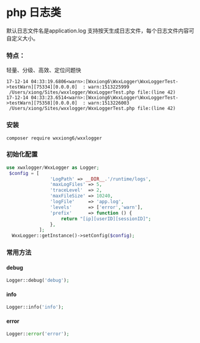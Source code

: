 php 日志类 
====
默认日志文件名是application.log
支持按天生成日志文件，每个日志文件内容可自定义大小。

### 特点：
轻量、分级、高效、定位问题快

```
17-12-14 04:33:19.6806<warn>:[Wxxiong6\WxxLogger\WxxLoggerTest->testWarn][75334][0.0.0.0]  : warn:1513225999  
 /Users/xiong/Sites/wxxlogger/WxxLoggerTest.php file:(line 42)
17-12-14 04:33:23.6514<warn>:[Wxxiong6\WxxLogger\WxxLoggerTest->testWarn][75358][0.0.0.0]  : warn:1513226003  
 /Users/xiong/Sites/wxxlogger/WxxLoggerTest.php file:(line 42)
```

### 安装

```
composer require wxxiong6/wxxlogger
```
### 初始化配置
```PHP
use xwxlogger/WxxLogger as Logger;
 $config = [
                'LogPath' => __DIR__.'/runtime/logs',
                'maxLogFiles' => 5,
                'traceLevel'  => 2,
                'maxFileSize' => 10240,
                'logFile'     => 'app.log',
                'levels'      => ['error','warn'],
                'prefix'      => function () {
                    return "[ip][userID][sessionID]";
                },
            ];
  WxxLogger::getInstance()->setConfig($config);
```

### 常用方法

####  debug
```PHP
Logger::debug('debug');
```
####  info
```PHP
Logger::info('info');
```
####  error
```PHP
Logger::error('error');
```
